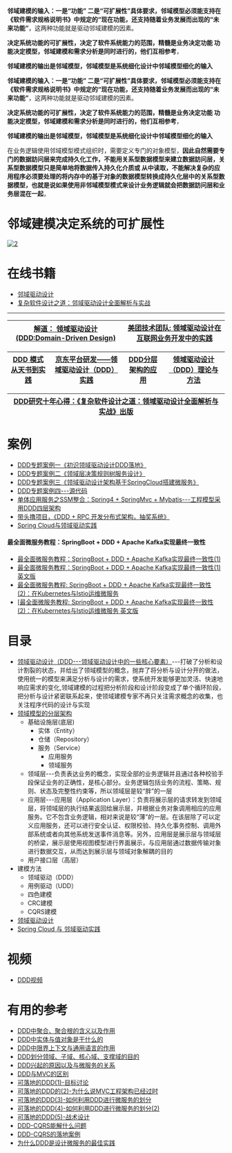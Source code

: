  **邻域建模的输入：一是“功能” 二是“可扩展性”具体要求，邻域模型必须能支持在《软件需求规格说明书》中规定的“现在功能，还支持随着业务发展而出现的“未来功能”**，这两种功能就是驱动邻域建模的因素。
  
 **决定系统功能的可扩展性，决定了软件系统能力的范围，精髓是业务决定功能 功能决定模型，邻域建模和需求分析是同时进行的，他们互相参考**，

**邻域建模的输出是邻域模型，邻域模型是系统细化设计中邻域模型细化的输入**

**邻域建模的输入：一是“功能” 二是“可扩展性”具体要求，邻域模型必须能支持在《软件需求规格说明书》中规定的“现在功能，还支持随着业务发展而出现的“未来功能”**，这两种功能就是驱动邻域建模的因素。
  
**决定系统功能的可扩展性，决定了软件系统能力的范围，精髓是业务决定功能 功能决定模型，邻域建模和需求分析是同时进行的，他们互相参考**，
  
**邻域建模的输出是邻域模型，邻域模型是系统细化设计中邻域模型细化的输入**

在业务逻辑使用邻域模型模式组织时，需要定义专门的对象模型，**因此自然需要专门的数据訪问层来完成持久化工作，不能用关系型数据模型来建立数据訪问层，关系型数据模型只是简单地将数据传入持久化介质或
从中读取，不能解决复杂的应用程序必须要处理的将内存中的基于对象的数据模型转换成持久化层中的关系型数据模型，也就是说如果使用非邻域模型模式来设计业务逻辑就会把数据訪问层和业务层混在一起**，



# 邻域建模决定系统的可扩展性
<a href="https://ibb.co/6wvQfrc"><img src="https://i.ibb.co/NC1RHtg/2.png" alt="2" border="0"></a>



# 在线书籍

* [邻域驱动设计](https://weread.qq.com/web/reader/44f32bb071e1265344f0481)
* [复杂软件设计之道：邻域驱动设计全面解析与实战](https://weread.qq.com/web/reader/95932e2072052ac7959169d)

---


[解道： 领域驱动设计(DDD:Domain-Driven Design)](https://www.jdon.com/ddd.html)|[美团技术团队: 领域驱动设计在互联网业务开发中的实践](https://tech.meituan.com/2017/12/22/ddd-in-practice.html)|
---|---|

[DDD 模式从天书到实践](https://juejin.cn/post/6844904049377017869)|[京东平台研发——领域驱动设计（DDD）实践](https://www.jianshu.com/p/bee314f3a7d3)|[DDD分层架构的应用](https://www.jianshu.com/p/6bb57268b3c2)|[领域驱动设计（DDD）理论与方法](https://www.jianshu.com/p/cbc14c820803)|
---|---|---|---|

[DDD研究十年心得：《复杂软件设计之道：领域驱动设计全面解析与实战》出版](https://www.jdon.com/54881)|
---|


# 案例

* [DDD专题案例一《初识领域驱动设计DDD落地》](https://bugstack.cn/itstack-demo-ddd/2019/10/15/DDD%E4%B8%93%E9%A2%98%E6%A1%88%E4%BE%8B%E4%B8%80-%E5%88%9D%E8%AF%86%E9%A2%86%E5%9F%9F%E9%A9%B1%E5%8A%A8%E8%AE%BE%E8%AE%A1DDD%E8%90%BD%E5%9C%B0.html)
* [DDD专题案例二《领域层决策规则树服务设计》](https://bugstack.cn/itstack-demo-ddd/2019/10/16/DDD%E4%B8%93%E9%A2%98%E6%A1%88%E4%BE%8B%E4%BA%8C-%E9%A2%86%E5%9F%9F%E5%B1%82%E5%86%B3%E7%AD%96%E8%A7%84%E5%88%99%E6%A0%91%E6%9C%8D%E5%8A%A1%E8%AE%BE%E8%AE%A1.html)
* [DDD专题案例三《领域驱动设计架构基于SpringCloud搭建微服务》](https://bugstack.cn/itstack-demo-ddd/2019/10/17/DDD%E4%B8%93%E9%A2%98%E6%A1%88%E4%BE%8B%E4%B8%89-%E9%A2%86%E5%9F%9F%E9%A9%B1%E5%8A%A8%E8%AE%BE%E8%AE%A1%E6%9E%B6%E6%9E%84%E5%9F%BA%E4%BA%8ESpringCloud%E6%90%AD%E5%BB%BA%E5%BE%AE%E6%9C%8D%E5%8A%A1.html)
* [DDD专题案例四---源代码](https://github.com/fuzhengwei/itstack-demo-ddd)
* [单体应用服务之SSM整合：Spring4 + SpringMvc + Mybatis---工程模型采用DDD四层架构](https://bugstack.cn/itstack-demo-frame/2019/12/22/%E6%9E%B6%E6%9E%84%E6%A1%86%E6%9E%B6%E6%90%AD%E5%BB%BA(%E4%B8%80)-%E5%8D%95%E4%BD%93%E5%BA%94%E7%94%A8%E6%9C%8D%E5%8A%A1%E4%B9%8BSSM%E6%95%B4%E5%90%88-Spring4-+-SpringMvc-+-Mybatis.html)
* [带头撸项目，《DDD + RPC 开发分布式架构，抽奖系统》](https://bugstack.cn/framework/2021/08/22/%E5%B8%A6%E5%A4%B4%E6%92%B8%E9%A1%B9%E7%9B%AE-DDD-+-RPC-%E5%BC%80%E5%8F%91%E5%88%86%E5%B8%83%E5%BC%8F%E6%9E%B6%E6%9E%84-%E6%8A%BD%E5%A5%96%E7%B3%BB%E7%BB%9F.html)
* [Spring Cloud与领域驱动实践](https://github.com/stevenli91748/JAVA-Architecture/blob/master/JAVA%20Framework/Spring%20Cloud/Spring%20Cloud%20%E4%B8%8E%20%E9%82%BB%E5%9F%9F%E9%A9%B1%E5%8A%A8%E5%AE%9E%E8%B7%B5/README.md)

#### 最全面微服务教程：SpringBoot + DDD + Apache Kafka实现最终一致性
  *  [最全面微服务教程：SpringBoot + DDD + Apache Kafka实现最终一致性(1) ](https://www.jdon.com/56424)
  *  [最全面微服务教程：SpringBoot + DDD + Apache Kafka实现最终一致性(1) 英文版](https://itnext.io/eventual-consistency-with-spring-for-apache-kafka-cfbbed450b5e)
  *  [最全面微服务教程: SpringBoot + DDD + Apache Kafka实现最终一致性(2)：在Kubernetes与Istio运维微服务](https://www.jdon.com/56429)
  *  [[最全面微服务教程: SpringBoot + DDD + Apache Kafka实现最终一致性(2)：在Kubernetes与Istio运维微服务 英文版](https://itnext.io/eventual-consistency-with-spring-for-apache-kafka-part-2-of-2-23bedd512ccf)


# 目录
* [领域驱动设计（DDD---领域驱动设计中的一些核心要素）](https://weread.qq.com/web/reader/71032d60719ad5af7104ca2k4e73277021a4e732ced3b55)---打破了分析和设计割裂的状态，并给出了领域模型的概念，抛弃了将分析与设计分开的做法，使用统一的模型来满足分析与设计的需求，使系统开发能够更加灵活、快速地响应需求的变化,领域建模的过程把分析阶段和设计阶段变成了单个循环阶段，把分析与设计紧密联系起来，使领域建模专家不再只关注需求概念的收集，也关注程序代码的设计与实现
* [领域模型的分层架构](https://weread.qq.com/web/reader/71032d60719ad5af7104ca2k6ea321b021d6ea9ab1ba605)
  * 基础设施层(底层)
    * 实体（Entity）
    * 仓储（Repository）
    * 服务（Service）
      * 应用服务
      * 领域服务  
  * 领域层---负责表达业务的概念，实现全部的业务逻辑并且通过各种校验手段保证业务的正确性，是核心部分。业务逻辑包括业务的流程、策略、规则、状态及完整性约束等，所以领域层是较“胖”的一层
  * 应用层---应用层（Application Layer）：负责将展示层的请求转发到领域层，将领域层的执行结果返回给展示层，并根据业务对象调用相应的应用服务。它不包含业务逻辑，相对来说是较“薄”的一层。在该层除了可以定义应用服务，还可以进行安全认证、权限校验、持久化事务控制、调用外部系统或者向其他系统发送事件消息等。另外，应用层是展示层与领域层的桥梁，展示层使用视图模型进行界面展示，与应用层通过数据传输对象进行数据交互，从而达到展示层与领域对象解耦的目的
  * 用户接口层（高层）
* 建模方法
  * 领域驱动（DDD）
  * 用例驱动（UDD）
  * 四色建模
  * CRC建模
  * CQRS建模
* [领域驱动设计](https://weread.qq.com/web/reader/d9e327a07188b377d9eb7dak70e32fb021170efdf2eca12)
* [Spring Cloud 与 邻域驱动实践](https://github.com/stevenli91748/JAVA-Architecture/blob/master/JAVA%20Framework/Spring%20Cloud/Spring%20Cloud%20%E4%B8%8E%20%E9%82%BB%E5%9F%9F%E9%A9%B1%E5%8A%A8%E5%AE%9E%E8%B7%B5/README.md)

# 视频
* [DDD视频](https://search.bilibili.com/all?keyword=DDD%E6%9E%B6%E6%9E%84%E8%AE%BE%E8%AE%A1&from_source=web_search)

# 有用的参考

* [DDD中聚合、聚合根的含义以及作用](https://www.cnblogs.com/Courage129/p/14861100.html)
* [DDD中实体与值对象是干什么的](https://www.cnblogs.com/Courage129/p/14855483.html)
* [DDD中限界上下文与通用语言的作用](https://www.cnblogs.com/Courage129/p/14854367.html)
* [DDD划分领域、子域、核心域、支撑域的目的](https://www.cnblogs.com/Courage129/p/14853600.html)
* [DDD兴起的原因以及与微服务的关系](https://www.cnblogs.com/Courage129/p/14839544.html)
* [DDD与MVC的区别](https://segmentfault.com/q/1010000000440138)
* [可落地的DDD(1)-目标讨论](https://juejin.cn/post/6844903846712442888)
* [可落地的DDD的(2)-为什么说MVC工程架构已经过时](https://juejin.cn/post/6844903848327413773)
* [可落地的DDD(3)-如何利用DDD进行微服务的划分](https://juejin.cn/post/6844903857093345287)
* [可落地的DDD(4)-如何利用DDD进行微服务的划分(2)](https://juejin.cn/post/6844903858339069959)
* [可落地的DDD(5)-战术设计](https://juejin.cn/post/6844903873144946702)
* [DDD-CQRS能解什么问题](https://blog.csdn.net/FS1360472174/article/details/88542163)
* [DDD-CQRS的落地案例](https://juejin.cn/post/6844904062953996296)
* [为什么DDD是设计微服务的最佳实践](https://juejin.cn/post/6844903912802091021)
